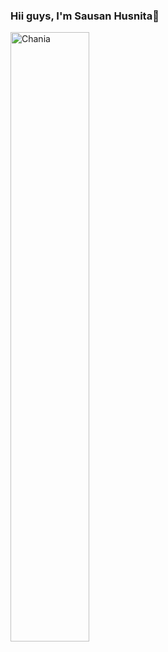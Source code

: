 ### Hii guys, I'm **Sausan Husnita**👋

<img align='center' src='https://sdtimes.com/wp-content/uploads/2014/09/0919.sdt-github.gif' alt='Chania' style='width:50%'>


<!--
**sausanhusnita/sausanhusnita** is a ✨ _special_ ✨ repository because its `README.md` (this file) appears on your GitHub profile.



Here are some ideas to get you started:

- 🔭 I’m currently working on something cool!
- 🌱 I’m currently learning ...
- 👯 I’m looking to collaborate on ...
- 🤔 I’m looking for help with ...
- 💬 Ask me about ...
-->
